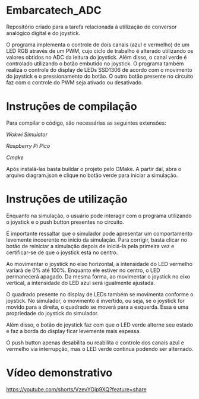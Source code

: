 # Embarcatech_ADC

Repositório criado para a tarefa relacionada à utilização do conversor analógico digital e do joystick.


O programa implementa o controle de dois canais (azul e vermelho) de um LED RGB através de um PWM, cujo ciclo de trabalho é alterado utilizando os valores obtidos no ADC da leitura do joystick.
Além disso, o canal verde é controlado utilizando o botão embutido no joystick.
O programa também realiza o controle do display de LEDs SSD1306 de acordo com o movimento do joystick e o pressionamento do botão.
O outro botão presente no circuito faz com o controle do PWM seja ativado ou desativado.

# Instruções de compilação

Para compilar o código, são necessárias as seguintes extensões: 

*Wokwi Simulator*

*Raspberry Pi Pico*

*Cmake*

Após instalá-las basta buildar o projeto pelo CMake. A partir daí, abra o arquivo 
diagram.json e clique no botão verde para iniciar a simulação.

# Instruções de utilização

Enquanto na simulação, o usuário pode interagir com o programa utilizando o joystick e o push button presentes no circuito.

É importante ressaltar que o simulador pode apresentar um comportamento levemente incoerente no início da simulação. Para corrigir, basta clicar no botão de reiniciar a simulação depois de iniciá-la pela primeira vez e certificar-se de que o joystick está no centro.

Ao movimentar o joystick no eixo horizontal, a intensidade do LED vermelho variará de 0% até 100%. Enquanto ele estiver no centro, o LED permanecerá apagado. Da mesma forma, ao movimentar o joystick no eixo vertical, a intensidade do LED azul será igualmente ajustada.

O quadrado presente no display de LEDs também se movimenta conforme o joystick. No simulador, o movimento é invertido, ou seja, se o joystick for movido para a direita, o quadrado se moverá para a esquerda. Essa é uma propriedade do joystick do simulador.

Além disso, o botão do joystick faz com que o LED verde alterne seu estado e faz a borda do display ficar levemente mais espessa.

O push button apenas desabilita ou reabilita o controle dos canais azul e vermelho via interrupção, mas o LED verde continua podendo ser alternado.

# Vídeo demonstrativo

https://youtube.com/shorts/VzevYOjp9XQ?feature=share
